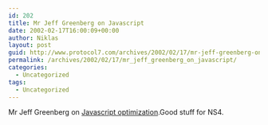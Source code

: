 ```yaml
---
id: 202
title: Mr Jeff Greenberg on Javascript
date: 2002-02-17T16:00:09+00:00
author: Niklas
layout: post
guid: http://www.protocol7.com/archives/2002/02/17/mr-jeff-greenberg-on-javascript/
permalink: /archives/2002/02/17/mr_jeff_greenberg_on_javascript/
categories:
  - Uncategorized
tags:
  - Uncategorized
---
```

<div class='microid-736bbc3f4e8945cfd9a1f96923ff2ceba11f26e9'>
  <p>
    Mr Jeff Greenberg on <a href="http://home.earthlink.net/~kendrasg/info/js_opt/jsOptMain.html">Javascript optimization</a>.Good stuff for NS4.
  </p>
</div>
